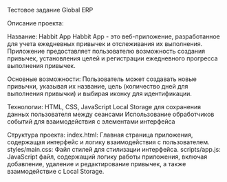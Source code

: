 Тестовое задание Global ERP

Описание проекта:

Название: Habbit App
Habbit App - это веб-приложение, разработанное для учета ежедневных привычек и отслеживания их выполнения. Приложение предоставляет пользователю возможность создания привычек, установления целей и регистрации ежедневного прогресса выполнения привычек.

Основные возможности:
Пользователь может создавать новые привычки, указывая их название, цель (количество дней для выполнения привычки) и выбирая иконку для идентификации.

Технологии:
HTML, CSS, JavaScript
Local Storage для сохранения данных пользователя между сеансами
Использование обработчиков событий для взаимодействия с элементами интерфейса

Структура проекта:
index.html: Главная страница приложения, содержащая интерфейс и логику взаимодействия с пользователем.
styles/main.css: Файл стилей для стилизации интерфейса.
scripts/app.js: JavaScript файл, содержащий логику работы приложения, включая добавление, удаление и редактирование привычек, а также взаимодействие с Local Storage.
